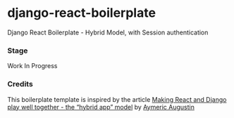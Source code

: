 # django-react-boilerplate
Django React Boilerplate - Hybrid Model, with Session authentication

### Stage
Work In Progress

### Credits
This boilerplate template is inspired by the article [Making React and Django play well together - the “hybrid app” model](https://fractalideas.com/blog/making-react-and-django-play-well-together-hybrid-app-model/) by [Aymeric Augustin](https://myks.org/en/)
